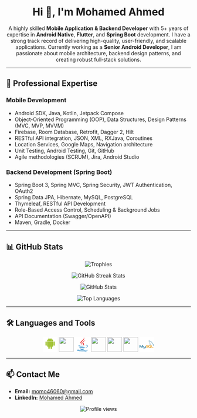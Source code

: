 <h1 align="center">Hi 👋, I'm Mohamed Ahmed</h1>  

<p align="center">
A highly skilled <b>Mobile Application & Backend Developer</b> with 5+ years of expertise in <b>Android Native</b>, <b>Flutter</b>, and <b>Spring Boot</b> development.  
I have a strong track record of delivering high-quality, user-friendly, and scalable applications.  
Currently working as a <b>Senior Android Developer</b>, I am passionate about mobile architecture, backend design patterns, and creating robust full‑stack solutions.
</p>  

---

## 💼 Professional Expertise  

### **Mobile Development**  
- Android SDK, Java, Kotlin, Jetpack Compose  
- Object-Oriented Programming (OOP), Data Structures, Design Patterns (MVC, MVP, MVVM)  
- Firebase, Room Database, Retrofit, Dagger 2, Hilt  
- RESTful API integration, JSON, XML, RXJava, Coroutines  
- Location Services, Google Maps, Navigation architecture  
- Unit Testing, Android Testing, Git, GitHub  
- Agile methodologies (SCRUM), Jira, Android Studio  

### **Backend Development (Spring Boot)**  
- Spring Boot 3, Spring MVC, Spring Security, JWT Authentication, OAuth2  
- Spring Data JPA, Hibernate, MySQL, PostgreSQL  
- Thymeleaf, RESTful API Development  
- Role-Based Access Control, Scheduling & Background Jobs  
- API Documentation (Swagger/OpenAPI)  
- Maven, Gradle, Docker  

---

## 📊 GitHub Stats  

<p align="center">
<img src="https://github-profile-trophy.vercel.app/?username=momo46060&theme=onedark&row=2&column=5&margin-w=10&margin-h=10" alt="Trophies" />
</p>

<p align="center">
<img src="https://github-readme-streak-stats.herokuapp.com/?user=momo46060&theme=onedark" alt="GitHub Streak Stats" />
</p>

<p align="center">
<img src="https://github-readme-stats.vercel.app/api?username=momo46060&theme=onedark&show_icons=true&locale=en" alt="GitHub Stats" />
</p>

<p align="center">
<img src="https://github-readme-stats.vercel.app/api/top-langs/?username=momo46060&theme=onedark&langs_count=8" alt="Top Languages" />
</p>  

---

## 🛠 Languages and Tools  
<p align="center">
<a href="https://developer.android.com" target="_blank"><img src="https://raw.githubusercontent.com/devicons/devicon/master/icons/android/android-original-wordmark.svg" width="40" height="40"/></a>
<a href="https://kotlinlang.org" target="_blank"><img src="https://www.vectorlogo.zone/logos/kotlinlang/kotlinlang-icon.svg" width="40" height="40"/></a>
<a href="https://www.java.com" target="_blank"><img src="https://raw.githubusercontent.com/devicons/devicon/master/icons/java/java-original.svg" width="40" height="40"/></a>
<a href="https://spring.io/projects/spring-boot" target="_blank"><img src="https://www.vectorlogo.zone/logos/springio/springio-icon.svg" width="40" height="40"/></a>
<a href="https://firebase.google.com" target="_blank"><img src="https://www.vectorlogo.zone/logos/firebase/firebase-icon.svg" width="40" height="40"/></a>
<a href="https://git-scm.com/" target="_blank"><img src="https://www.vectorlogo.zone/logos/git-scm/git-scm-icon.svg" width="40" height="40"/></a>
<a href="https://www.mysql.com/" target="_blank"><img src="https://raw.githubusercontent.com/devicons/devicon/master/icons/mysql/mysql-original-wordmark.svg" width="40" height="40"/></a>
</p>  

 
---

## 📫 Contact Me  
- **Email:** momo46060@gmail.com  
- **LinkedIn:** [Mohamed Ahmed](https://www.linkedin.com/in/mohamed-ahmed-826689189/)  

<p align="center">
<img src="https://komarev.com/ghpvc/?username=momo46060&label=Profile%20views&color=0e75b6&style=flat" alt="Profile views" />
</p>
